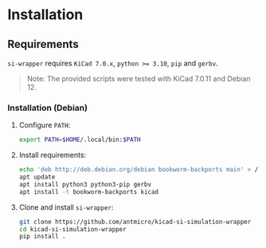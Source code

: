 # Installation

## Requirements

`si-wrapper` requires `KiCad 7.0.x`, `python >= 3.10`, `pip` and `gerbv`.

> Note: The provided scripts were tested with KiCad 7.0.11 and Debian 12.

### Installation (Debian)

1. Configure `PATH`:

    ```bash
    export PATH=$HOME/.local/bin:$PATH
    ```

2. Install requirements:

    ```bash
    echo 'deb http://deb.debian.org/debian bookworm-backports main' > /etc/apt/sources.list.d/backports.list
    apt update
    apt install python3 python3-pip gerbv
    apt install -t bookworm-backports kicad
    ```

3. Clone and install `si-wrapper`:

    ```bash
    git clone https://github.com/antmicro/kicad-si-simulation-wrapper
    cd kicad-si-simulation-wrapper
    pip install .
    ```
